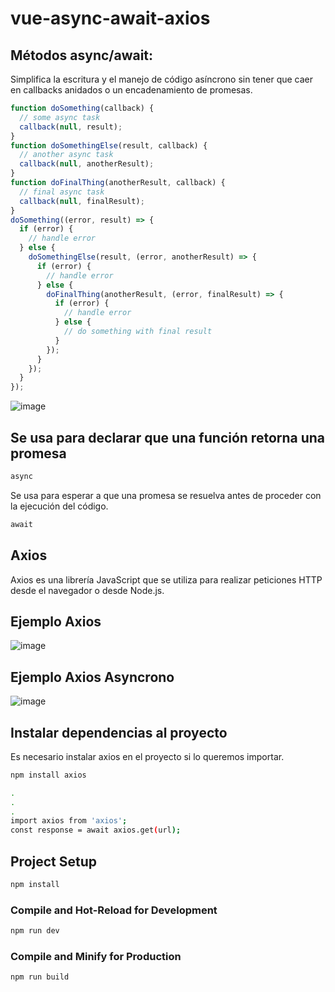 # vue-async-await-axios

## Métodos async/await:
Simplifica la escritura y el manejo de código asíncrono sin tener que caer en callbacks anidados o un encadenamiento de promesas.

```js
function doSomething(callback) {
  // some async task
  callback(null, result);
}
function doSomethingElse(result, callback) {
  // another async task
  callback(null, anotherResult);
}
function doFinalThing(anotherResult, callback) {
  // final async task
  callback(null, finalResult);
}
doSomething((error, result) => {
  if (error) {
    // handle error
  } else {
    doSomethingElse(result, (error, anotherResult) => {
      if (error) {
        // handle error
      } else {
        doFinalThing(anotherResult, (error, finalResult) => {
          if (error) {
            // handle error
          } else {
            // do something with final result
          }
        });
      }
    });
  }
});  
```

![image](https://github.com/fredinfu/vue-async-await-axios/assets/23424560/ee46c789-22db-4865-b0d7-03aaedb4d1a4)


## Se usa para declarar que una función retorna una promesa 
```sh
async
```

Se usa para esperar a que una promesa se resuelva antes de proceder con la ejecución del código.
```sh
await
```

## Axios
Axios es una librería JavaScript que se utiliza para realizar peticiones HTTP desde el navegador o desde Node.js.

## Ejemplo Axios 

![image](https://github.com/fredinfu/vue-async-await-axios/assets/23424560/2cafb6ce-2b05-461f-940c-1bc1de5a0801)

## Ejemplo Axios Asyncrono

![image](https://github.com/fredinfu/vue-async-await-axios/assets/23424560/5838e6ce-e795-4dc0-9f93-c18d4ed28590)


## Instalar dependencias al proyecto
Es necesario instalar axios en el proyecto si lo queremos importar. 

```sh
npm install axios
```

```sh
.
.
.
import axios from 'axios';
const response = await axios.get(url);
```

## Project Setup

```sh
npm install
```

### Compile and Hot-Reload for Development

```sh
npm run dev
```

### Compile and Minify for Production

```sh
npm run build
```
